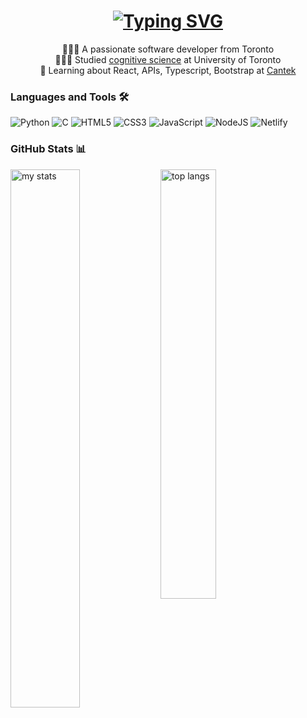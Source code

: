 <h1 align="center">
<a href="https://git.io/typing-svg"><img src="https://readme-typing-svg.demolab.com?font=Play&size=40&duration=4000&pause=1000&color=A45EE5&center=true&vCenter=true&random=false&width=435&lines=Hi+There!+%F0%9F%91%8B%F0%9F%8F%BB;I'm+Jessica!+" alt="Typing SVG" /></a>
</h1>


<div align="center">

👩🏻‍💻 A passionate software developer from Toronto </br>
👩🏻‍🎓 Studied [cognitive science](https://www.uc.utoronto.ca/cognitive-science) at University of Toronto <br/>
🧠 Learning about React, APIs, Typescript, Bootstrap at [Cantek](https://www.cantekcanada.com/web-d-d)</br>

</div>


<h3 align="left"> Languages and Tools 🛠 </h3>

![Python](https://img.shields.io/badge/python-3670A0?style=for-the-badge&logo=python&logoColor=ffdd54) ![C](https://img.shields.io/badge/c-%2300599C.svg?style=for-the-badge&logo=c&logoColor=white) ![HTML5](https://img.shields.io/badge/html5-%23E34F26.svg?style=for-the-badge&logo=html5&logoColor=white) ![CSS3](https://img.shields.io/badge/css3-%231572B6.svg?style=for-the-badge&logo=css3&logoColor=white) ![JavaScript](https://img.shields.io/badge/javascript-%23323330.svg?style=for-the-badge&logo=javascript&logoColor=%23F7DF1E) ![NodeJS](https://img.shields.io/badge/node.js-6DA55F?style=for-the-badge&logo=node.js&logoColor=white) ![Netlify](https://img.shields.io/badge/netlify-%23000000.svg?style=for-the-badge&logo=netlify&logoColor=#00C7B7) 


<h3 align="left"> GitHub Stats 📊 </h3>

<img alt="my stats" align="left" width="47%" src="https://github-readme-stats.vercel.app/api?username=codewithjessica&show_icons=true&theme=nightowl&hide_border=false&include_all_commits=false&count_private=false"/>
<img alt="top langs" align="left" width="42%" src="https://github-readme-stats.vercel.app/api/top-langs/?username=codewithjessica&theme=nightowl&hide_border=false&include_all_commits=false&count_private=false&layout=compact"/>

